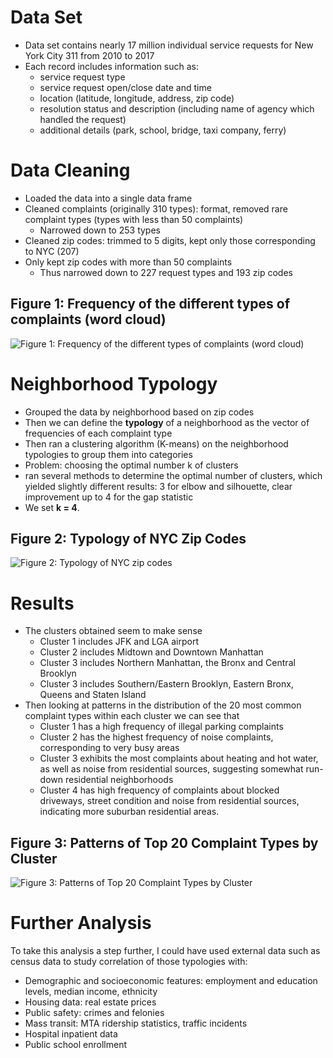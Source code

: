 # Data Set
* Data set contains nearly 17 million individual service requests for New York City 311 from 2010 to 2017
* Each record includes information such as:
  * service request type
  * service request open/close date and time
  * location (latitude, longitude, address, zip code)
  * resolution status and description (including name of agency which handled the request)
  * additional details (park, school, bridge, taxi company, ferry)

# Data Cleaning
* Loaded the data into a single data frame
* Cleaned complaints (originally 310 types): format, removed
rare complaint types (types with less than 50 complaints)
  * Narrowed down to 253 types
* Cleaned zip codes: trimmed to 5 digits,
kept only those corresponding to NYC (207)
* Only kept zip codes with more than 50 complaints
  * Thus narrowed down to 227 request types and 193 zip codes


Figure 1: Frequency of the different types of complaints (word cloud)
---
![Figure 1: Frequency of the different types of complaints (word cloud)](https://acomets.github.io/nyc-311/wordcloud.png)

# Neighborhood Typology
* Grouped the data by neighborhood based on zip codes
* Then we can define the **typology** of a neighborhood as the
vector of frequencies of each complaint type
* Then ran a clustering algorithm (K-means) on the
neighborhood typologies to group them into categories
* Problem: choosing the optimal number k of clusters
* ran several methods to determine the optimal number of
clusters, which yielded slightly different results: 3 for elbow
and silhouette, clear improvement up to 4 for the gap statistic
* We set **k = 4**.

Figure 2: Typology of NYC Zip Codes
---
![Figure 2: Typology of NYC zip codes](https://acomets.github.io/nyc-311/zip_typology.png)

# Results
* The clusters obtained seem to make sense
  * Cluster 1 includes JFK and LGA airport
  * Cluster 2 includes Midtown and Downtown Manhattan
  * Cluster 3 includes Northern Manhattan, the Bronx and Central Brooklyn
  * Cluster 3 includes Southern/Eastern Brooklyn, Eastern Bronx, Queens
  and Staten Island
* Then looking at patterns in the distribution of the 20 most
common complaint types within each cluster we can see that
  * Cluster 1 has a high frequency of illegal parking complaints
  * Cluster 2 has the highest frequency of noise complaints, corresponding to very busy areas
  * Cluster 3 exhibits the most complaints about heating and hot water, as well as
  noise from residential sources, suggesting somewhat run-down residential neighborhoods
  * Cluster 4 has high frequency of complaints about blocked driveways, street condition and noise from residential sources, indicating more suburban residential areas.

Figure 3: Patterns of Top 20 Complaint Types by Cluster
---
![Figure 3: Patterns of Top 20 Complaint Types by Cluster](https://acomets.github.io/nyc-311/patterns.png)

# Further Analysis
To take this analysis a step further, I could have used external data
such as census data to study correlation of those typologies with:
* Demographic and socioeconomic features: employment and
education levels, median income, ethnicity
* Housing data: real estate prices
* Public safety: crimes and felonies
* Mass transit: MTA ridership statistics, traffic incidents
* Hospital inpatient data
* Public school enrollment
